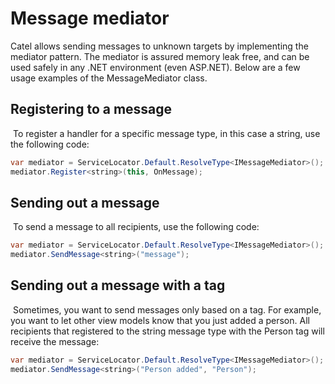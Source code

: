 # Message mediator

Catel allows sending messages to unknown targets by implementing the mediator pattern. The mediator is assured memory leak free, and can be used safely in any .NET environment (even ASP.NET). Below are a few usage examples of the MessageMediator class.

## Registering to a message

 To register a handler for a specific message type, in this case a string, use the following code:

``` {.java data-syntaxhighlighter-params="brush: java; gutter: false; theme: Confluence" data-theme="Confluence" style="brush: java; gutter: false; theme: Confluence"}
var mediator = ServiceLocator.Default.ResolveType<IMessageMediator>();
mediator.Register<string>(this, OnMessage);
```

## Sending out a message

 To send a message to all recipients, use the following code:

``` {.java data-syntaxhighlighter-params="brush: java; gutter: false; theme: Confluence" data-theme="Confluence" style="brush: java; gutter: false; theme: Confluence"}
var mediator = ServiceLocator.Default.ResolveType<IMessageMediator>();
mediator.SendMessage<string>("message");
```

## Sending out a message with a tag

 Sometimes, you want to send messages only based on a tag. For example, you want to let other view models know that you just added a person. All recipients that registered to the string message type with the Person tag will receive the message:

``` {.java data-syntaxhighlighter-params="brush: java; gutter: false; theme: Confluence" data-theme="Confluence" style="brush: java; gutter: false; theme: Confluence"}
var mediator = ServiceLocator.Default.ResolveType<IMessageMediator>();
mediator.SendMessage<string>("Person added", "Person");
```
